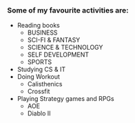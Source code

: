 ### Some of my favourite activities are:
- Reading books
  * BUSINESS
  * SCI-FI & FANTASY
  * SCIENCE & TECHNOLOGY
  * SELF DEVELOPMENT
  * SPORTS
- Studying CS & IT
- Doing Workout
  * Calisthenics
  * Crossfit
- Playing Strategy games and RPGs
  * AOE
  * Diablo II
